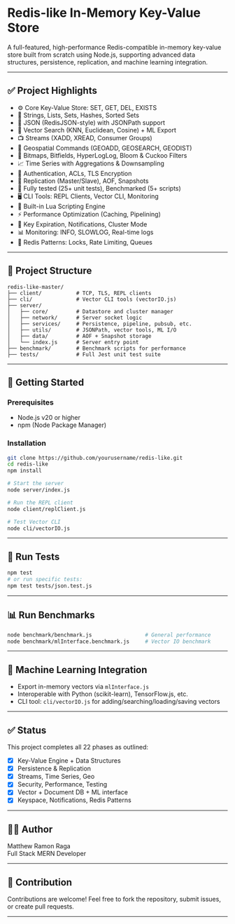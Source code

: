 # Redis-like In-Memory Key-Value Store

A full-featured, high-performance Redis-compatible in-memory key-value store built from scratch using Node.js, supporting advanced data structures, persistence, replication, and machine learning integration.

---

## ✅ Project Highlights

- ⚙️ Core Key-Value Store: SET, GET, DEL, EXISTS
- 🧵 Strings, Lists, Sets, Hashes, Sorted Sets
- 🧾 JSON (RedisJSON-style) with JSONPath support
- 🧬 Vector Search (KNN, Euclidean, Cosine) + ML Export
- 📺 Streams (XADD, XREAD, Consumer Groups)
- 📍 Geospatial Commands (GEOADD, GEOSEARCH, GEODIST)
- 🧠 Bitmaps, Bitfields, HyperLogLog, Bloom & Cuckoo Filters
- 📈 Time Series with Aggregations & Downsampling
- 🔐 Authentication, ACLs, TLS Encryption
- 🔁 Replication (Master/Slave), AOF, Snapshots
- 🧪 Fully tested (25+ unit tests), Benchmarked (5+ scripts)
- 🖥️ CLI Tools: REPL Clients, Vector CLI, Monitoring
- 🧰 Built-in Lua Scripting Engine
- ⚡ Performance Optimization (Caching, Pipelining)
- 🔎 Key Expiration, Notifications, Cluster Mode
- 📊 Monitoring: INFO, SLOWLOG, Real-time logs
- 🧱 Redis Patterns: Locks, Rate Limiting, Queues

---

## 📁 Project Structure

```
redis-like-master/
├── client/           # TCP, TLS, REPL clients
├── cli/              # Vector CLI tools (vectorIO.js)
├── server/
│   ├── core/         # Datastore and cluster manager
│   ├── network/      # Server socket logic
│   ├── services/     # Persistence, pipeline, pubsub, etc.
│   ├── utils/        # JSONPath, vector tools, ML I/O
│   ├── data/         # AOF + Snapshot storage
│   └── index.js      # Server entry point
├── benchmark/        # Benchmark scripts for performance
├── tests/            # Full Jest unit test suite
```

---

## 🚀 Getting Started

### Prerequisites

- Node.js v20 or higher
- npm (Node Package Manager)

### Installation

```bash
git clone https://github.com/yourusername/redis-like.git
cd redis-like
npm install
```

```bash
# Start the server
node server/index.js

# Run the REPL client
node client/replClient.js

# Test Vector CLI
node cli/vectorIO.js
```

---

## 🧪 Run Tests

```bash
npm test
# or run specific tests:
npm test tests/json.test.js
```

---

## 📊 Run Benchmarks

```bash
node benchmark/benchmark.js                 # General performance
node benchmark/mlInterface.benchmark.js     # Vector IO benchmark
```

---

## 🤖 Machine Learning Integration

- Export in-memory vectors via `mlInterface.js`
- Interoperable with Python (scikit-learn), TensorFlow.js, etc.
- CLI tool: `cli/vectorIO.js` for adding/searching/loading/saving vectors

---

## ✅ Status

This project completes all 22 phases as outlined:

- [x] Key-Value Engine + Data Structures
- [x] Persistence & Replication
- [x] Streams, Time Series, Geo
- [x] Security, Performance, Testing
- [x] Vector + Document DB + ML interface
- [x] Keyspace, Notifications, Redis Patterns

---

## 👨‍💻 Author

Matthew Ramon Raga  
Full Stack MERN Developer

---

## 🤝 Contribution

Contributions are welcome! Feel free to fork the repository, submit issues, or create pull requests.

---
